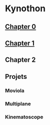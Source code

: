 # Kynothon

## [Chapter 0](chapter0/index.md)
## [Chapter 1](chapter1/index.md)
## Chapter 2 

## Projets
### Moviola
### Multiplane
### Kinematoscope

